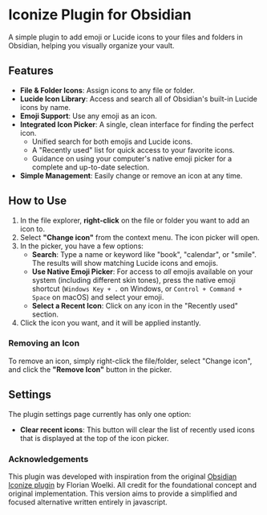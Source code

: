 # Iconize Plugin for Obsidian
A simple plugin to add emoji or Lucide icons to your files and folders in Obsidian, helping you visually organize your vault.

## Features
- **File & Folder Icons**: Assign icons to any file or folder.
- **Lucide Icon Library**: Access and search all of Obsidian's built-in Lucide icons by name.
- **Emoji Support**: Use any emoji as an icon.
- **Integrated Icon Picker**: A single, clean interface for finding the perfect icon.
    - Unified search for both emojis and Lucide icons.
    - A "Recently used" list for quick access to your favorite icons.
    - Guidance on using your computer's native emoji picker for a complete and up-to-date selection.
- **Simple Management**: Easily change or remove an icon at any time.

## How to Use
1.  In the file explorer, **right-click** on the file or folder you want to add an icon to.
2.  Select **"Change icon"** from the context menu. The icon picker will open.
3.  In the picker, you have a few options:
    - **Search**: Type a name or keyword like "book", "calendar", or "smile". The results will show matching Lucide icons and emojis.
    - **Use Native Emoji Picker**: For access to *all* emojis available on your system (including different skin tones), press the native emoji shortcut (`Windows Key + .` on Windows, or `Control + Command + Space` on macOS) and select your emoji.
    - **Select a Recent Icon**: Click on any icon in the "Recently used" section.
4.  Click the icon you want, and it will be applied instantly.

### Removing an Icon
To remove an icon, simply right-click the file/folder, select "Change icon", and click the **"Remove Icon"** button in the picker.

## Settings
The plugin settings page currently has only one option:
- **Clear recent icons**: This button will clear the list of recently used icons that is displayed at the top of the icon picker.

### Acknowledgements

This plugin was developed with inspiration from the original [Obsidian Iconize plugin](https://github.com/FlorianWoelki/obsidian-iconize) by Florian Woelki. All credit for the foundational concept and original implementation.
This version aims to provide a simplified and focused alternative written entirely in javascript.
